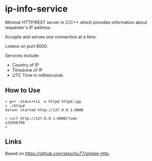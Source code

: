 # ip-info-service

Minimal HTTP/REST server in C/C++ which provides information about requester's IP address.

Accepts and serves one connection at a time.

Listens on port 8000.

Services include:

* Country of IP
* Timezone of IP
* UTC Time in milliseconds

## How to Use

```
> g++ -std=c++11 -o httpd httpd.cpp
> ./httpd
Server started http://127.0.0.1:8000

> curl http://127.0.0.1:8000/time
123456789
> 
```

## Links

Based on <https://github.com/steschu77/simple-http>.
